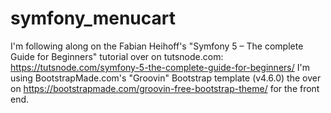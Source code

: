 # symfony_menucart
I'm following along on the Fabian Heihoff's "Symfony 5 – The complete Guide for Beginners" tutorial over on tutsnode.com:
https://tutsnode.com/symfony-5-the-complete-guide-for-beginners/
I'm using BootstrapMade.com's "Groovin" Bootstrap template (v4.6.0) the over on https://bootstrapmade.com/groovin-free-bootstrap-theme/ for the front end.
